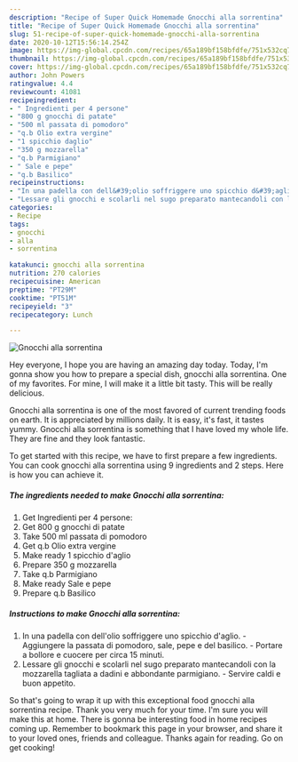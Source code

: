 ```yaml
---
description: "Recipe of Super Quick Homemade Gnocchi alla sorrentina"
title: "Recipe of Super Quick Homemade Gnocchi alla sorrentina"
slug: 51-recipe-of-super-quick-homemade-gnocchi-alla-sorrentina
date: 2020-10-12T15:56:14.254Z
image: https://img-global.cpcdn.com/recipes/65a189bf158bfdfe/751x532cq70/gnocchi-alla-sorrentina-recipe-main-photo.jpg
thumbnail: https://img-global.cpcdn.com/recipes/65a189bf158bfdfe/751x532cq70/gnocchi-alla-sorrentina-recipe-main-photo.jpg
cover: https://img-global.cpcdn.com/recipes/65a189bf158bfdfe/751x532cq70/gnocchi-alla-sorrentina-recipe-main-photo.jpg
author: John Powers
ratingvalue: 4.4
reviewcount: 41081
recipeingredient:
- " Ingredienti per 4 persone"
- "800 g gnocchi di patate"
- "500 ml passata di pomodoro"
- "q.b Olio extra vergine"
- "1 spicchio daglio"
- "350 g mozzarella"
- "q.b Parmigiano"
- " Sale e pepe"
- "q.b Basilico"
recipeinstructions:
- "In una padella con dell&#39;olio soffriggere uno spicchio d&#39;aglio. Aggiungere la passata di pomodoro, sale, pepe e del basilico. Portare a bollore e cuocere per circa 15 minuti."
- "Lessare gli gnocchi e scolarli nel sugo preparato mantecandoli con la mozzarella tagliata a dadini e abbondante parmigiano. Servire caldi e buon appetito."
categories:
- Recipe
tags:
- gnocchi
- alla
- sorrentina

katakunci: gnocchi alla sorrentina 
nutrition: 270 calories
recipecuisine: American
preptime: "PT29M"
cooktime: "PT51M"
recipeyield: "3"
recipecategory: Lunch

---
```



![Gnocchi alla sorrentina](https://img-global.cpcdn.com/recipes/65a189bf158bfdfe/751x532cq70/gnocchi-alla-sorrentina-recipe-main-photo.jpg)

Hey everyone, I hope you are having an amazing day today. Today, I'm gonna show you how to prepare a special dish, gnocchi alla sorrentina. One of my favorites. For mine, I will make it a little bit tasty. This will be really delicious.

Gnocchi alla sorrentina is one of the most favored of current trending foods on earth. It is appreciated by millions daily. It is easy, it's fast, it tastes yummy. Gnocchi alla sorrentina is something that I have loved my whole life. They are fine and they look fantastic.




To get started with this recipe, we have to first prepare a few ingredients. You can cook gnocchi alla sorrentina using 9 ingredients and 2 steps. Here is how you can achieve it.

<!--inarticleads1-->

##### The ingredients needed to make Gnocchi alla sorrentina:

1. Get  Ingredienti per 4 persone:
1. Get 800 g gnocchi di patate
1. Take 500 ml passata di pomodoro
1. Get q.b Olio extra vergine
1. Make ready 1 spicchio d&#39;aglio
1. Prepare 350 g mozzarella
1. Take q.b Parmigiano
1. Make ready  Sale e pepe
1. Prepare q.b Basilico




<!--inarticleads2-->

##### Instructions to make Gnocchi alla sorrentina:

1. In una padella con dell&#39;olio soffriggere uno spicchio d&#39;aglio. - Aggiungere la passata di pomodoro, sale, pepe e del basilico. - Portare a bollore e cuocere per circa 15 minuti.
1. Lessare gli gnocchi e scolarli nel sugo preparato mantecandoli con la mozzarella tagliata a dadini e abbondante parmigiano. - Servire caldi e buon appetito.




So that's going to wrap it up with this exceptional food gnocchi alla sorrentina recipe. Thank you very much for your time. I'm sure you will make this at home. There is gonna be interesting food in home recipes coming up. Remember to bookmark this page in your browser, and share it to your loved ones, friends and colleague. Thanks again for reading. Go on get cooking!
